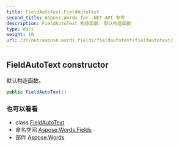 ```yaml
---
title: FieldAutoText.FieldAutoText
second_title: Aspose.Words for .NET API 参考
description: FieldAutoText 构造函数. 默认构造函数
type: docs
weight: 10
url: /zh/net/aspose.words.fields/fieldautotext/fieldautotext/
---
```

## FieldAutoText constructor

默认构造函数。

```csharp
public FieldAutoText()
```

### 也可以看看

* class [FieldAutoText](../)
* 命名空间 [Aspose.Words.Fields](../../fieldautotext/)
* 部件 [Aspose.Words](../../../)



